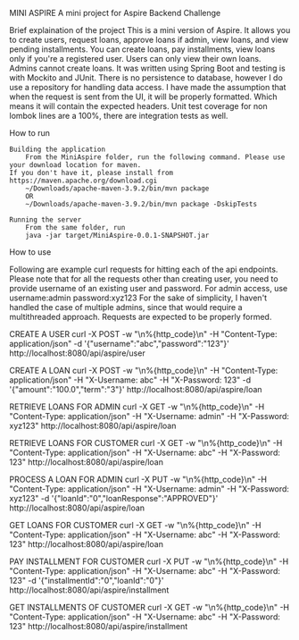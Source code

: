 MINI ASPIRE
A mini project for Aspire Backend Challenge


Brief explaination of the project
	This is a mini version of Aspire. It allows you to create users, request loans, approve loans if admin, view loans, 
  and view pending installments. You can create loans, pay installments, view loans only if you're a registered user. 
  Users can only view their own loans. Admins cannot create loans. 
	It was written using Spring Boot and testing is with Mockito and JUnit.
	There is no persistence to database, however I do use a repository for handling data access.
	I have made the assumption that when the request is sent from the UI, it will be properly formatted. 
  Which means it will contain the expected headers. 
	Unit test coverage for non lombok lines are a 100%, there are integration tests as well. 


How to run

	Building the application
		From the MiniAspire folder, run the following command. Please use your download location for maven. 
    If you don't have it, please install from https://maven.apache.org/download.cgi
		~/Downloads/apache-maven-3.9.2/bin/mvn package
		OR
		~/Downloads/apache-maven-3.9.2/bin/mvn package -DskipTests

	Running the server
		From the same folder, run
		java -jar target/MiniAspire-0.0.1-SNAPSHOT.jar

How to use

Following are example curl requests for hitting each of the api endpoints. 
Please note that for all the requests other than creating user, you need to provide username of an existing user and password. 
For admin access, use 
username:admin
password:xyz123
For the sake of simplicity, I haven't handled the case of multiple admins, since that would require a multithreaded approach. 
Requests are expected to be properly formed.


CREATE A USER 
curl -X POST -w "\n%{http_code}\n" -H "Content-Type: application/json" -d '{"username":"abc","password":"123"}' http://localhost:8080/api/aspire/user

CREATE A LOAN
curl -X POST -w "\n%{http_code}\n" -H "Content-Type: application/json" -H "X-Username: abc" -H "X-Password: 123" -d '{"amount":"100.0","term":"3"}' http://localhost:8080/api/aspire/loan

RETRIEVE LOANS FOR ADMIN
curl -X GET -w "\n%{http_code}\n" -H "Content-Type: application/json" -H "X-Username: admin" -H "X-Password: xyz123" http://localhost:8080/api/aspire/loan

RETRIEVE LOANS FOR CUSTOMER
curl -X GET -w "\n%{http_code}\n" -H "Content-Type: application/json" -H "X-Username: abc" -H "X-Password: 123" http://localhost:8080/api/aspire/loan

PROCESS A LOAN FOR ADMIN
curl -X PUT -w "\n%{http_code}\n" -H "Content-Type: application/json" -H "X-Username: admin" -H "X-Password: xyz123" -d '{"loanId":"0","loanResponse":"APPROVED"}' http://localhost:8080/api/aspire/loan

GET LOANS FOR CUSTOMER
curl -X GET -w "\n%{http_code}\n" -H "Content-Type: application/json" -H "X-Username: abc" -H "X-Password: 123" http://localhost:8080/api/aspire/loan

PAY INSTALLMENT FOR CUSTOMER
curl -X PUT -w "\n%{http_code}\n" -H "Content-Type: application/json" -H "X-Username: abc" -H "X-Password: 123" -d '{"installmentId":"0","loanId":"0"}' http://localhost:8080/api/aspire/installment

GET INSTALLMENTS OF CUSTOMER
curl -X GET -w "\n%{http_code}\n" -H "Content-Type: application/json" -H "X-Username: abc" -H "X-Password: 123" http://localhost:8080/api/aspire/installment
